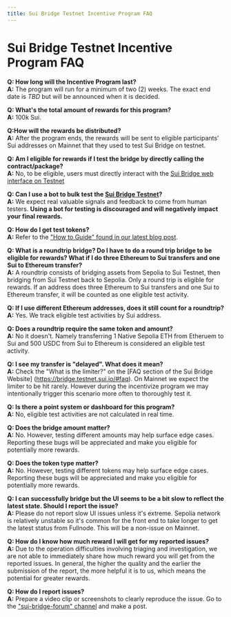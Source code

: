 ```yaml
---
title: Sui Bridge Testnet Incentive Program FAQ
---
```


# Sui Bridge Testnet Incentive Program FAQ

**Q: How long will the Incentive Program last?**  
**A:** The program will run for a minimum of two (2) weeks. The exact end date is *TBD* but will be announced when it is decided.

**Q: What's the total amount of rewards for this program?**  
**A:** 100k Sui.

**Q:How will the rewards be distributed?**  
**A:** After the program ends, the rewards will be sent to eligible participants' Sui addresses on Mainnet that they used to test Sui Bridge on testnet.

**Q: Am I eligible for rewards if I test the bridge by directly calling the contract/package?**  
**A:** No, to be eligible, users must directly interact with the [Sui Bridge web interface on Testnet](https://bridge.testnet.sui.io/?ref=blog.sui.io)

**Q: Can I use a bot to bulk test  the [Sui Bridge Testnet](https://bridge.testnet.sui.io/)?**  
**A:** We expect real valuable signals and feedback to come from human testers. **Using a bot for testing is discouraged and will negatively impact your final rewards.**

**Q: How do I get test tokens?**  
**A:** Refer to the ["How to Guide" found in our latest blog post](https://blog.sui.io/sui-bridge-live-on-testnet-with-incentives/).

**Q: What is a roundtrip bridge? Do I have to do a round trip bridge to be eligible for rewards? What if I do three Ethereum to Sui transfers and one Sui to Ethereum transfer?**  
**A:** A roundtrip consists of bridging assets from Sepolia to Sui Testnet, then bridging from Sui Testnet back to Sepolia. Only a round trip is eligible for rewards. If an address does three Ethereum to Sui transfers and one Sui to Ethereum transfer, it will be counted as one eligible test activity.

**Q: If I use different Ethereum addresses, does it still count for a roundtrip?**  
**A:** Yes. We track eligible test activities by Sui address.

**Q: Does a roundtrip require the same token and amount?**  
**A:** No it doesn't. Namely transferring 1 Native Sepolia ETH from Etheruem to Sui and 500 USDC from Sui to Ethereum is considered an eligible test activity.

**Q: I see my transfer is "delayed". What does it mean?**  
**A:** Check the "What is the limiter?" on the [FAQ section of the Sui Bridge Website] (https://bridge.testnet.sui.io/#faq). On Mainnet we expect the limiter to be hit rarely. However during the incentivize program we may intentionally trigger this scenario more often to thoroughly test it.

**Q: Is there a point system or dashboard for this program?**  
**A:** No, eligible test activities are not calculated in real time.

**Q: Does the bridge amount matter?**  
**A:** No. However, testing different amounts may help surface edge cases. Reporting these bugs will be appreciated and make you eligible for potentially more rewards.

**Q: Does the token type matter?**  
**A:** No. However, testing different tokens may help surface edge cases. Reporting these bugs will be appreciated and make you eligible for potentially more rewards.

**Q: I can successfully bridge but the UI seems to be a bit slow to reflect the latest state. Should I report the issue?**  
**A:** Please do not report slow UI issues unless it's extreme. Sepolia network is relatively unstable so it's common for the front end to take longer to get the latest status from Fullnode. This will be a non-issue on Mainnet.

**Q: How do I know how much reward I will get for my reported issues?**  
**A:** Due to the operation difficulties involving triaging and investigation, we are not able to immediately share how much reward you will get from the reported issues. In general, the higher the quality and the earlier the submission of the report, the more helpful it is to us, which means the potential for greater rewards.

**Q: How do I report issues?**  
**A:** Prepare a video clip or screenshots to clearly reproduce the issue. Go to the ["sui-bridge-forum" channel](https://discord.com/channels/916379725201563759/1249826301972316190) and make a post.
